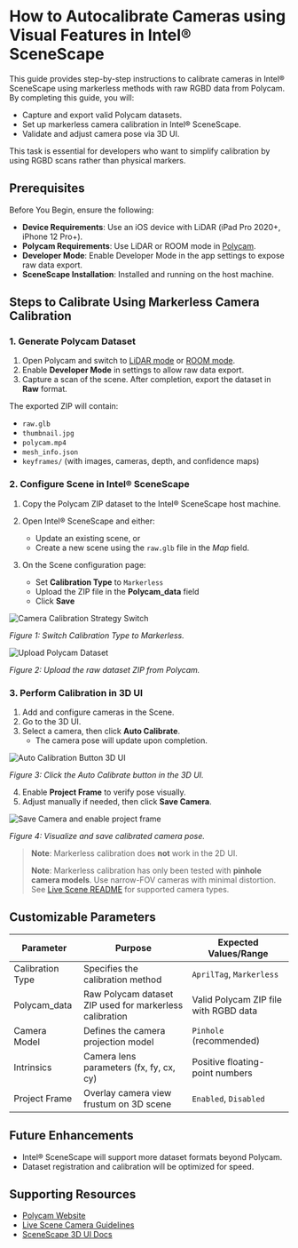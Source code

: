 # How to Autocalibrate Cameras using Visual Features in Intel® SceneScape

This guide provides step-by-step instructions to calibrate cameras in Intel® SceneScape using markerless methods with raw RGBD data from Polycam. By completing this guide, you will:

- Capture and export valid Polycam datasets.
- Set up markerless camera calibration in Intel® SceneScape.
- Validate and adjust camera pose via 3D UI.

This task is essential for developers who want to simplify calibration by using RGBD scans rather than physical markers.

## Prerequisites

Before You Begin, ensure the following:

- **Device Requirements**: Use an iOS device with LiDAR (iPad Pro 2020+, iPhone 12 Pro+).
- **Polycam Requirements**: Use LiDAR or ROOM mode in [Polycam](https://apps.apple.com/us/app/polycam-3d-scanner-lidar-360/id1532482376).
- **Developer Mode**: Enable Developer Mode in the app settings to expose raw data export.
- **SceneScape Installation**: Installed and running on the host machine.

## Steps to Calibrate Using Markerless Camera Calibration

### 1. Generate Polycam Dataset

1. Open Polycam and switch to [LiDAR mode](https://learn.poly.cam/lidar-mode) or [ROOM mode](https://learn.poly.cam/room-mode).
2. Enable **Developer Mode** in settings to allow raw data export.
3. Capture a scan of the scene. After completion, export the dataset in **Raw** format.

The exported ZIP will contain:

- `raw.glb`
- `thumbnail.jpg`
- `polycam.mp4`
- `mesh_info.json`
- `keyframes/` (with images, cameras, depth, and confidence maps)

### 2. Configure Scene in Intel® SceneScape

1. Copy the Polycam ZIP dataset to the Intel® SceneScape host machine.
2. Open Intel® SceneScape and either:
   - Update an existing scene, or
   - Create a new scene using the `raw.glb` file in the _Map_ field.

3. On the Scene configuration page:
   - Set **Calibration Type** to `Markerless`
   - Upload the ZIP file in the **Polycam_data** field
   - Click **Save**

![Camera Calibration Strategy Switch](images/ui/switch_to_markerless.png)

_Figure 1: Switch Calibration Type to Markerless._

![Upload Polycam Dataset](images/ui/upload_polycam_dataset.png)

_Figure 2: Upload the raw dataset ZIP from Polycam._

### 3. Perform Calibration in 3D UI

1. Add and configure cameras in the Scene.
2. Go to the 3D UI.
3. Select a camera, then click **Auto Calibrate**.
   - The camera pose will update upon completion.

![Auto Calibration Button 3D UI](images/ui/auto_calibrate_3d_ui.png)

_Figure 3: Click the Auto Calibrate button in the 3D UI._

4. Enable **Project Frame** to verify pose visually.
5. Adjust manually if needed, then click **Save Camera**.

![Save Camera and enable project frame](images/ui/save_camera_camlibration.png)

_Figure 4: Visualize and save calibrated camera pose._

> **Note**: Markerless calibration does **not** work in the 2D UI.
>
> **Note**: Markerless calibration has only been tested with **pinhole camera models**. Use narrow-FOV cameras with minimal distortion. See [Live Scene README](How-to-create-new-scene.md#camera-selection-considerations) for supported camera types.

## Customizable Parameters

| Parameter        | Purpose                                                 | Expected Values/Range                 |
| ---------------- | ------------------------------------------------------- | ------------------------------------- |
| Calibration Type | Specifies the calibration method                        | `AprilTag`, `Markerless`              |
| Polycam_data     | Raw Polycam dataset ZIP used for markerless calibration | Valid Polycam ZIP file with RGBD data |
| Camera Model     | Defines the camera projection model                     | `Pinhole` (recommended)               |
| Intrinsics       | Camera lens parameters (fx, fy, cx, cy)                 | Positive floating-point numbers       |
| Project Frame    | Overlay camera view frustum on 3D scene                 | `Enabled`, `Disabled`                 |

## Future Enhancements

- Intel® SceneScape will support more dataset formats beyond Polycam.
- Dataset registration and calibration will be optimized for speed.

## Supporting Resources

- [Polycam Website](https://poly.cam)
- [Live Scene Camera Guidelines](How-to-create-new-scene.md#camera-selection-considerations)
- [SceneScape 3D UI Docs](How-to-use-3D-UI.md)

